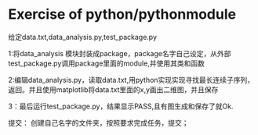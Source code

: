 # Exercise of python/pythonmodule

给定data.txt,data_analysis.py,test_package.py


1:将data_analysis 模块封装成package，package名字自己设定，从外部test_package.py调用package里面的module,并使用其类和函数

2:编辑data_analysis.py，读取data.txt,用python实现实现寻找最长连续子序列，返回。并且使用matplotlib将data.txt里面的x,y画出二维图，并且保存

3：最后运行test_package.py，结果显示PASS,且有图生成和保存了就Ok.

提交：
创建自己名字的文件夹，按照要求完成任务，提交；

